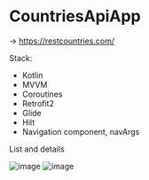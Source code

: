 # CountriesApiApp

-> https://restcountries.com/

Stack: 
- Kotlin
- MVVM
- Coroutines
- Retrofit2
- Glide
- Hilt
- Navigation component, navArgs

List and details

![image](https://user-images.githubusercontent.com/80001582/212467600-bdc2e45a-a13d-418a-a926-997e847e3284.png)
![image](https://user-images.githubusercontent.com/80001582/212467607-ac9b3a2e-67e5-464d-b63d-8c9f27b4b548.png)
